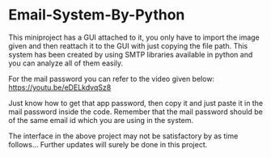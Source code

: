 # Email-System-By-Python

This miniproject has a GUI attached to it, you only have to import the image given and then reattach it to the GUI with just copying the file path.
This system has been created by using SMTP libraries available in python and you can analyze all of them easily.

For the mail password you can refer to the video given below:
https://youtu.be/eDELkdvqSz8

Just know how to get that app password, then copy it and just paste it in the mail password inside the code.
Remember that the mail password should be of the same email id which you are using in the system.

The interface in the above project may not be satisfactory by as time follows... Further updates will surely be done in this project.
